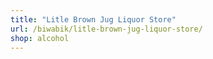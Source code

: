 ```yaml
---
title: "Litle Brown Jug Liquor Store"
url: /biwabik/litle-brown-jug-liquor-store/
shop: alcohol
---
```

